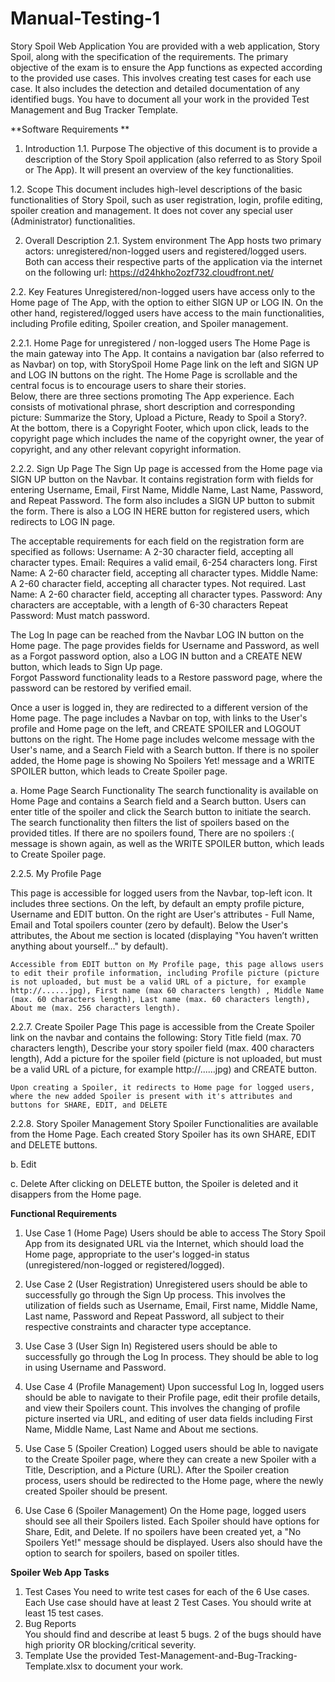 # Manual-Testing-1
  
Story Spoil Web Application 
You are provided with a web application, Story Spoil, along with the specification of the requirements. The primary objective of the exam is to ensure the App functions as expected according to the provided use cases. This involves creating test cases for each use case. It also includes the detection and detailed documentation of any identified bugs. You have to document all your work in the provided Test Management and Bug Tracker Template. 

**Software Requirements **
1. Introduction 
1.1. Purpose 
The objective of this document is to provide a description of the Story Spoil application (also referred to as Story Spoil or The App). It will present an overview of the key functionalities. 

1.2. Scope 
This document includes high-level descriptions of the basic functionalities of Story Spoil, such as user registration, login, profile editing, spoiler creation and management. It does not cover any special user (Administrator) functionalities. 
 
2. Overall Description 
2.1. System environment 
The App hosts two primary actors: unregistered/non-logged users and registered/logged users. Both can access their respective parts of the application via the internet on the following url: 
https://d24hkho2ozf732.cloudfront.net/  
 
2.2. Key Features 
Unregistered/non-logged users have access only to the Home page of The App, with the option to either SIGN UP or LOG IN. On the other hand, registered/logged users have access to the main functionalities, including Profile editing, Spoiler creation, and Spoiler management. 

2.2.1. Home Page for unregistered / non-logged users 
The Home Page is the main gateway into The App. It contains a navigation bar (also referred to as Navbar) on top, with StorySpoil Home Page link on the left and SIGN UP and LOG IN buttons on the right. The Home Page is scrollable and the central focus is to encourage users to share their stories.  
Below, there are three sections promoting The App experience. Each consists of motivational phrase, short description and corresponding picture: Summarize the Story, Upload a Picture, Ready to Spoil a Story?.  
At the bottom, there is a Copyright Footer, which upon click, leads to the copyright page which includes the name of the copyright owner, the year of copyright, and any other relevant copyright information. 

2.2.2. Sign Up Page 
The Sign Up page is accessed from the Home page via SIGN UP button on the Navbar. It contains registration form with fields for entering Username, Email, First Name, Middle Name, Last Name, Password, and Repeat Password. The form also includes a SIGN UP button to submit the form. There is also a LOG IN HERE button for registered users, which redirects to LOG IN page. 

The acceptable requirements for each field on the registration form are specified as follows: 
Username: A 2-30 character field, accepting all character types.  Email: Requires a valid email, 6-254 characters long. 
First Name: A 2-60 character field, accepting all character types. 
Middle Name: A 2-60 character field, accepting all character types. Not required. 
Last Name: A 2-60 character field, accepting all character types. 
Password: Any characters are acceptable, with a length of 6-30 characters Repeat Password: Must match password. 

The Log In page can be reached from the Navbar LOG IN button on the Home page. The page provides fields for Username and Password, as well as a Forgot password option, also a LOG IN button and a CREATE NEW button, which leads to Sign Up page.  
Forgot Password functionality leads to a Restore password page, where the password can be restored by verified email. 
 
Once a user is logged in, they are redirected to a different version of the Home page. The page includes a Navbar on top, with links to the User's profile and Home page on the left, and CREATE SPOILER and LOGOUT buttons on the right. The Home page includes welcome message with the User's name, and a Search Field with a Search button. If there is no spoiler added, the Home page is showing No Spoilers Yet! message and a WRITE SPOILER button, which leads to Create Spoiler page. 

а. Home Page Search Functionality 
The search functionality is available on Home Page and contains  a Search field and a Search button. Users can enter title of the spoiler and click the Search button to initiate the search. The search functionality then filters the list of spoilers based on the provided titles. If there are no spoilers found, There are no spoilers :( message is shown again, as well as the WRITE SPOILER button, which leads to Create Spoiler page.  

2.2.5. My Profile Page 
 
This page is accessible for logged users from the Navbar, top-left icon.  It includes three sections. On the left, by default an empty profile picture, Username and EDIT button. On the right are User's attributes  - Full Name, Email and Total spoilers counter (zero by default). Below the User's attributes, the About me section is located (displaying "You haven’t written anything about yourself…" by default). 

 	Accessible from EDIT button on My Profile page, this page allows users to edit their profile information, including Profile picture (picture is not uploaded, but must be a valid URL of a picture, for example http://......jpg), First name (max 60 characters length) , Middle Name (max. 60 characters length), Last name (max. 60 characters length), About me (max. 256 characters length).  
 
2.2.7. Create Spoiler Page 
 	This page is accessible from the Create Spoiler link on the navbar and contains the following: Story Title field (max. 70 characters length), Describe your story spoiler field (max. 400 characters length), Add a picture for the spoiler field (picture is not uploaded, but must be a valid URL of a picture, for example http://......jpg) and CREATE button. 
 
 	Upon creating a Spoiler, it redirects to Home page for logged users, where the new added Spoiler is present with it's attributes and buttons for SHARE, EDIT, and DELETE 

2.2.8. Story Spoiler Management 
Story Spoiler Functionalities are available from the Home Page. Each created Story Spoiler has its own SHARE, EDIT and DELETE buttons. 

b. Edit
 
c. Delete 
After clicking on DELETE button, the Spoiler is deleted and it disappers from the Home page. 

**Functional Requirements**  

1. Use Case 1 (Home Page) 
Users should be able to access The Story Spoil App from its designated URL via the Internet, which should load the Home page, appropriate to the user's logged-in status (unregistered/non-logged or registered/logged). 

2. Use Case 2 (User Registration) 
Unregistered users should be able to successfully go through the Sign Up process. This involves the utilization of fields such as Username, Email, First name, Middle Name, Last name, Password and Repeat Password, all subject to their respective constraints and character type acceptance.  

3. Use Case 3 (User Sign In) 
Registered users should be able to successfully go through the Log In process. They should be able to log in using  Username and Password. 

4. Use Case 4 (Profile Management) 
Upon successful Log In, logged users should be able to navigate to their Profile page, edit their profile details, and view their Spoilers count. This involves the changing of profile picture inserted via URL, and editing of user data fields including First Name, Middle Name, Last Name and About me sections. 

5. Use Case 5 (Spoiler Creation) 
Logged users should be able to navigate to the Create Spoiler page, where they can create a new Spoiler with a Title, Description, and a Picture (URL). After the Spoiler creation process, users should be redirected to the Home page, where the newly created Spoiler should be present. 
 
6. Use Case 6 (Spoiler Management) 
On the Home page, logged users should see all their Spoilers listed. Each Spoiler should have options for Share, Edit, and Delete. If no spoilers have been created yet, a "No Spoilers Yet!" message should be displayed. Users also should have the option to search for spoilers, based on spoiler titles. 

**Spoiler Web App Tasks** 
1. Test Cases 
You need to write test cases for each of the 6 Use cases. 
Each Use case should have at least 2 Test Cases. You should write at least 15 test cases.  
2. Bug Reports  
You should find and describe at least 5 bugs. 
2 of the bugs should have high priority OR blocking/critical severity. 
3. Template 
Use the provided Test-Management-and-Bug-Tracking-Template.xlsx to document your work. 

